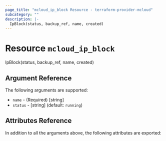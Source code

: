 ```yaml
---
page_title: "mcloud_ip_block Resource - terraform-provider-mcloud"
subcategory: ""
description: |-
  IpBlock(status, backup_ref, name, created)
---
```


# Resource `mcloud_ip_block`

IpBlock(status, backup_ref, name, created)



## Argument Reference

The following arguments are supported:

- `name` - (Required) [string]  
- `status` - [string]   (default: `running`)

## Attributes Reference

In addition to all the arguments above, the following attributes are exported:
